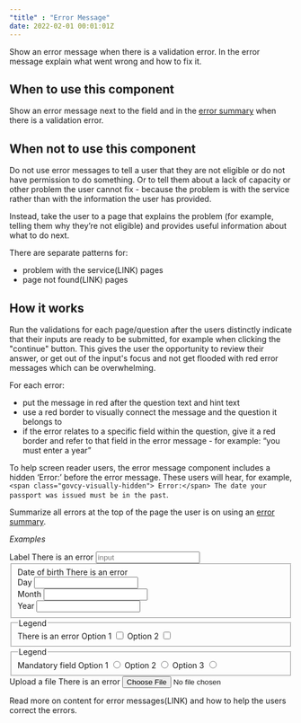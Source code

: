```yaml
---
"title" : "Error Message"
date: 2022-02-01 00:01:01Z
---
```

Show an error message when there is a validation error. In the error message explain what went wrong and how to fix it.

## When to use this component
Show an error message next to the field and in the [error summary](../error_summary) when there is a validation error.

## When not to use this component
Do not use error messages to tell a user that they are not eligible or do not have permission to do something. Or to tell them about a lack of capacity or other problem the user cannot fix - because the problem is with the service rather than with the information the user has provided.

Instead, take the user to a page that explains the problem (for example, telling them why they’re not eligible) and provides useful information about what to do next.

There are separate patterns for:
- problem with the service(LINK) pages
- page not found(LINK) pages

## How it works

Run the validations for each page/question after the users distinctly indicate that their inputs are ready to be submitted, for example when clicking the "continue" button. This gives the user the opportunity to review their answer, or get out of the input's focus and not get flooded with red error messages which can be overwhelming. 

For each error:
- put the message in red after the question text and hint text
- use a red border to visually connect the message and the question it belongs to
- if the error relates to a specific field within the question, give it a red border and refer to that field in the error message - for example: “you must enter a year”

To help screen reader users, the error message component includes a hidden ‘Error:’ before the error message. These users will hear, for example, `<span class="govcy-visually-hidden"> Error:</span> The date your passport was issued must be in the past`.

Summarize all errors at the top of the page the user is on using an [error summary](../error_summary).

*Examples*
<div class="govcy-container govcy-p-4  govcy-br-1 govcy-br-standard govcy-mb-4">
<form action="" class="govcy-form" novalidate>
    <div class="govcy-form-control govcy-form-control-error">
        <label class="govcy-label" for="input">Label</label>
        <span class="govcy-input-error-msg">There is an error</span>
        <input type="text" class="govcy-text-input govcy-text-input-error" placeholder="input">
    </div>
    <fieldset class="govcy-fieldset">
        <div class="govcy-form-control govcy-form-control-error">
            <label class="govcy-label govcy-mb-1" for="">Date of birth</label>
            <span class="govcy-input-error-msg govcy-mb-3">There is an error</span>
            <div class="govcy-d-flex">
                <div class="govcy-d-block">
                    <label class="govcy-label govcy-mb-1 govcy-fw-normal govcy-mb-2" for="">Day</label>
                    <input type="text" class="govcy-text-input govcy-text-input-error govcy-text-input-char_3 govcy-p-2" placeholder="" maxlength="2">
                </div>
                <div class="govcy-d-block govcy-ml-2">
                    <label class="govcy-label govcy-mb-1 govcy-fw-normal govcy-mb-2" for="">Month</label>
                    <input type="text" class="govcy-text-input govcy-text-input-error govcy-text-input-char_3 govcy-p-2" placeholder="" maxlength="2">
                </div>
                <div class="govcy-d-block govcy-ml-2">
                    <label class="govcy-label govcy-mb-1 govcy-fw-normal govcy-mb-2" for="">Year</label>
                    <input type="text" class="govcy-text-input govcy-text-input-error govcy-text-input-char_6 govcy-p-3" placeholder="" maxlength="4">
                </div>
            </div>
        </div>
    </fieldset>
    <fieldset class="govcy-fieldset">
        <legend class="govcy-legend">Legend</legend>
        <div class="govcy-form-control govcy-form-control-error">
            <span class="govcy-input-error-msg">There is an error</span>
            <label class="govcy-checkbox">Option 1
                <input class="govcy-checkbox-input" type="checkbox">
                <span class="govcy-tickbox" tabindex="1"></span>
            </label>
            <label class="govcy-checkbox">Option 2
                <input class="govcy-checkbox-input" type="checkbox">
                <span class="govcy-tickbox" tabindex="2"></span>
            </label>
        </div>
    </fieldset>
    <fieldset class="govcy-fieldset">
        <legend class="govcy-legend">Legend</legend>
        <div class="govcy-form-control govcy-form-control-error">
            <span class="govcy-input-error-msg">Mandatory field</span>
            <label class="govcy-radio">Option 1
                <input class="govcy-radio-input" type="radio" name="radio">
                <span class="govcy-radio-checked" tabindex="1"></span>
            </label>
            <label class="govcy-radio">Option 2
                <input class="govcy-radio-input" type="radio" name="radio">
                <span class="govcy-radio-checked" tabindex="2"></span>
            </label>
            <label class="govcy-radio">Option 3
                <input class="govcy-radio-input" type="radio" name="radio">
                <span class="govcy-radio-checked" tabindex="3"></span>
            </label>
        </div>
    </fieldset>
    <div class="govcy-form-control govcy-form-control-error govcy-pb-1">
        <label class="govcy-label govcy-mb-1" for="">Upload a file</label>
        <span class="govcy-input-error-msg govcy-mb-3">There is an error</span>
        <input class="govcy-file-upload" type="file" id="" name="">
    </div>
</form>
</div>

Read more on content for error messages(LINK) and how to help the users correct the errors.
